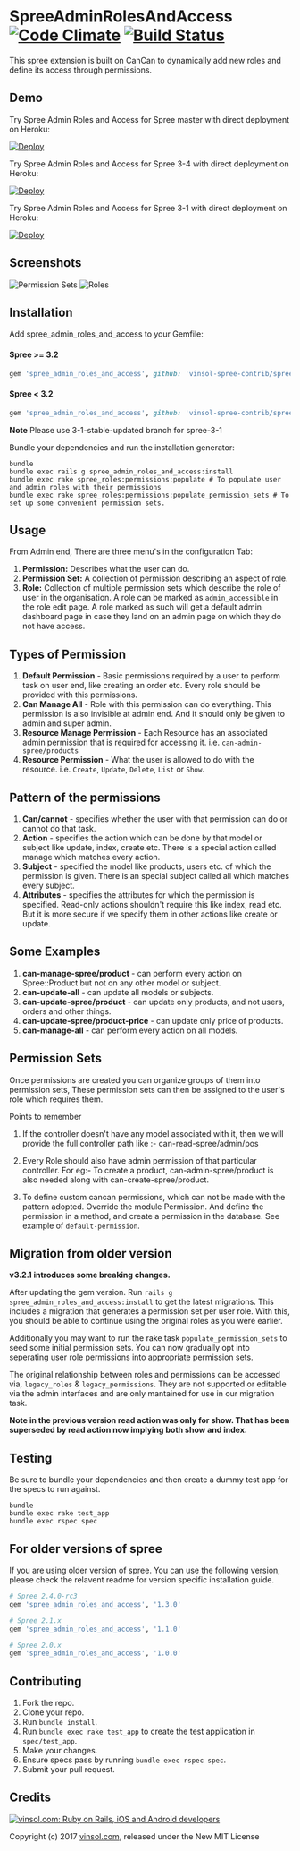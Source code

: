 SpreeAdminRolesAndAccess [![Code Climate](https://codeclimate.com/github/vinsol/spree_admin_roles_and_access.png)](https://codeclimate.com/github/vinsol/spree_admin_roles_and_access) [![Build Status](https://travis-ci.org/vinsol/spree_admin_roles_and_access.png?branch=master)](https://travis-ci.org/vinsol/spree_admin_roles_and_access)
========================

This spree extension is built on CanCan to dynamically add new roles and define its access through permissions.

Demo
----
Try Spree Admin Roles and Access for Spree master with direct deployment on Heroku:

[![Deploy](https://www.herokucdn.com/deploy/button.svg)](https://heroku.com/deploy?template=https://github.com/vinsol-spree-contrib/spree-demo-heroku/tree/spree-admin-roles-and-access-master)

Try Spree Admin Roles and Access for Spree 3-4 with direct deployment on Heroku:

[![Deploy](https://www.herokucdn.com/deploy/button.svg)](https://heroku.com/deploy?template=https://github.com/vinsol-spree-contrib/spree-demo-heroku/tree/spree-admin-roles-and-access-3-4)

Try Spree Admin Roles and Access for Spree 3-1 with direct deployment on Heroku:

[![Deploy](https://www.herokucdn.com/deploy/button.svg)](https://heroku.com/deploy?template=https://github.com/vinsol-spree-contrib/spree-demo-heroku/tree/spree-admin-roles-and-access-3-1)

Screenshots
-----------

![Permission Sets](/screenshots/admin1.png "Creating Permission Sets")
![Roles](/screenshots/admin2.png "Creating Roles from permission sets")


Installation
------------

Add spree_admin_roles_and_access to your Gemfile:

  #### Spree >= 3.2

```ruby
gem 'spree_admin_roles_and_access', github: 'vinsol-spree-contrib/spree_admin_roles_and_access'
```

  #### Spree < 3.2

```ruby
gem 'spree_admin_roles_and_access', github: 'vinsol-spree-contrib/spree_admin_roles_and_access', branch: 'X-X-stable'
```
**Note** Please use 3-1-stable-updated branch for spree-3-1

Bundle your dependencies and run the installation generator:

```shell
bundle
bundle exec rails g spree_admin_roles_and_access:install
bundle exec rake spree_roles:permissions:populate # To populate user and admin roles with their permissions
bundle exec rake spree_roles:permissions:populate_permission_sets # To set up some convenient permission sets.
```

Usage
-----

From Admin end, There are three menu's in the configuration Tab:

  1. **Permission:** Describes what the user can do.
  2. **Permission Set:** A collection of permission describing an aspect of role.
  3. **Role:** Collection of multiple permission sets which describe the role of user in the organisation. A role can be marked as `admin_accessible` in the role edit page.
     A role marked as such will get a default admin dashboard page in case they land on an admin page on which they do not have access.

Types of Permission
-------------------

  1. **Default Permission** - Basic permissions required by a user to perform task on user end, like creating an order etc. Every role should be provided with this permissions.
  2. **Can Manage All** - Role with this permission can do everything. This permission is also invisible at admin end. And it should only be given to admin and super admin.
  3. **Resource Manage Permission** - Each Resource has an associated admin permission that is required for accessing it. i.e. `can-admin-spree/products`
  4. **Resource Permission** - What the user is allowed to do with the resource. i.e. `Create`, `Update`, `Delete`, `List` or `Show`.



Pattern of the permissions
--------------------------

  1. **Can/cannot** - specifies whether the user with that permission can do or cannot do that task.
  2. **Action** - specifies the action which can be done by that model or subject like update, index, create etc. There is a special action called manage which matches every action.
  3. **Subject** - specified the model like products, users etc. of which the permission is given. There is an special subject called all which matches every subject.
  4. **Attributes** - specifies the attributes for which the permission is specified. Read-only actions shouldn't require this like index, read etc. But it is more secure if we specify them in other actions like create or update.

Some Examples
-------------

  1. **can-manage-spree/product** - can perform every action on Spree::Product but not on any other model or subject.
  2. **can-update-all** - can update all models or subjects.
  3. **can-update-spree/product** - can update only products, and not users, orders and other things.
  4. **can-update-spree/product-price** - can update only price of products.
  5. **can-manage-all** - can perform every action on all models.


Permission Sets
---------------

Once permissions are created you can organize groups of them into permission sets, These permission sets can then be assigned to the user's role which requires them.


Points to remember

  1. If the controller doesn't have any model associated with it, then we will provide the full controller path like :-
    can-read-spree/admin/pos

  2. Every Role should also have admin permission of that particular controller. For eg:-
    To create a product, can-admin-spree/product is also needed along with can-create-spree/product.

  3. To define custom cancan permissions, which can not be made with the pattern adopted.
    Override the module Permission. And define the permission in a method, and create a permission in the database. See example of `default-permission`.


Migration from older version
----------------------------

__v3.2.1 introduces some breaking changes.__

After updating the gem version. Run `rails g spree_admin_roles_and_access:install` to get the latest migrations. This includes a migration that generates a permission set per user role. With this, you should be able to continue using the original roles as you were earlier.

Additionally you may want to run the rake task `populate_permission_sets` to seed some initial permission sets. You can now gradually opt into seperating user role permissions into appropriate permission sets.

The original relationship between roles and permissions can be accessed via, `legacy_roles` & `legacy_permissions`. They are not supported or editable via the admin interfaces and are only mantained for use in our migration task.

**Note in the previous version read action was only for show. That has been superseded by read action now implying both show and index.**

Testing
-------

Be sure to bundle your dependencies and then create a dummy test app for the specs to run against.

```shell
bundle
bundle exec rake test_app
bundle exec rspec spec
```

For older versions of spree
----------------------------

If you are using older version of spree. You can use the following version, please check the relavent readme for version specific installation guide.


```ruby
# Spree 2.4.0-rc3
gem 'spree_admin_roles_and_access', '1.3.0'
```

```ruby
# Spree 2.1.x
gem 'spree_admin_roles_and_access', '1.1.0'
```

```ruby
# Spree 2.0.x
gem 'spree_admin_roles_and_access', '1.0.0'
```

Contributing
------------

1. Fork the repo.
2. Clone your repo.
3. Run `bundle install`.
4. Run `bundle exec rake test_app` to create the test application in `spec/test_app`.
5. Make your changes.
6. Ensure specs pass by running `bundle exec rspec spec`.
7. Submit your pull request.


Credits
-------

[![vinsol.com: Ruby on Rails, iOS and Android developers](http://vinsol.com/vin_logo.png "Ruby on Rails, iOS and Android developers")](http://vinsol.com)

Copyright (c) 2017 [vinsol.com](http://vinsol.com "Ruby on Rails, iOS and Android developers"), released under the New MIT License
